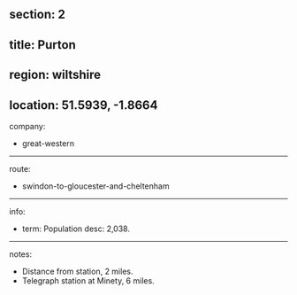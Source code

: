 section: 2
----
title: Purton
----
region: wiltshire
----
location: 51.5939, -1.8664
----
company:
- great-western
----
route:
- swindon-to-gloucester-and-cheltenham
----
info:
- term: Population
  desc: 2,038.
----
notes:
- Distance from station, 2 miles.
- Telegraph station at Minety, 6 miles.
